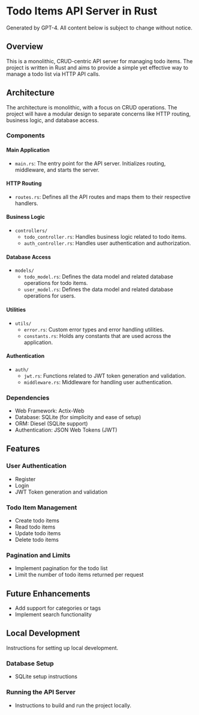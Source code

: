 # Todo Items API Server in Rust

Generated by GPT-4. All content below is subject to change without notice.

## Overview

This is a monolithic, CRUD-centric API server for managing todo items. The project is written in Rust and aims to provide a simple yet effective way to manage a todo list via HTTP API calls.

## Architecture

The architecture is monolithic, with a focus on CRUD operations. The project will have a modular design to separate concerns like HTTP routing, business logic, and database access.

### Components

#### Main Application

- `main.rs`: The entry point for the API server. Initializes routing, middleware, and starts the server.

#### HTTP Routing

- `routes.rs`: Defines all the API routes and maps them to their respective handlers.

#### Business Logic

- `controllers/`
  - `todo_controller.rs`: Handles business logic related to todo items.
  - `auth_controller.rs`: Handles user authentication and authorization.

#### Database Access

- `models/`
  - `todo_model.rs`: Defines the data model and related database operations for todo items.
  - `user_model.rs`: Defines the data model and related database operations for users.

#### Utilities

- `utils/`
  - `error.rs`: Custom error types and error handling utilities.
  - `constants.rs`: Holds any constants that are used across the application.

#### Authentication

- `auth/`
  - `jwt.rs`: Functions related to JWT token generation and validation.
  - `middleware.rs`: Middleware for handling user authentication.

### Dependencies

- Web Framework: Actix-Web
- Database: SQLite (for simplicity and ease of setup)
- ORM: Diesel (SQLite support)
- Authentication: JSON Web Tokens (JWT)

## Features

### User Authentication

- Register
- Login
- JWT Token generation and validation

### Todo Item Management

- Create todo items
- Read todo items
- Update todo items
- Delete todo items

### Pagination and Limits

- Implement pagination for the todo list
- Limit the number of todo items returned per request

## Future Enhancements

- Add support for categories or tags
- Implement search functionality

## Local Development

Instructions for setting up local development.

### Database Setup

- SQLite setup instructions

### Running the API Server

- Instructions to build and run the project locally.

